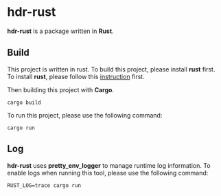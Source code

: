 # hdr-rust

**hdr-rust** is a package written in **Rust**.  

## Build

This project is written in rust. To build this project, please install **rust** first.  
To install **rust**, please follow this [instruction](https://www.rust-lang.org/tools/install) first.  

Then building this project with **Cargo**.  
```
cargo build
```

To run this project, please use the following command:  

```
cargo run
```

## Log

**hdr-rust** uses **pretty_env_logger** to manage runtime log
information. To enable logs when running this tool, please use 
the following command:  

```
RUST_LOG=trace cargo run
``` 
